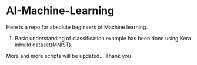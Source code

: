 # AI-Machine-Learning
Here is a repo for absolute begineers of Machine learning.
1) Basic understanding of classification example has been done using Kera inbuild dataset(MNIST).

More and more scripts will be updated...
Thank you
